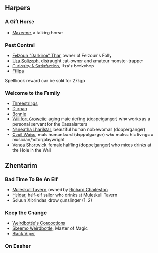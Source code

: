 ## Harpers

### A Gift Horse

* [Maxeene](^https://66.media.tumblr.com/0e11570e6874520822c64be125831aa9/tumblr_plte6v5kox1y5be00o1_1280.jpg), a talking horse

### Pest Control

* [Felzoun "Darkiron" Thar](^https://images-wixmp-ed30a86b8c4ca887773594c2.wixmp.com/f/6ce963b0-782a-42cc-bdf7-6a4b495f86ce/d42dmqh-f9092362-fdd9-4d1c-a845-7973fbb0164b.jpg/v1/fill/w_900,h_1200,q_75,strp/galmir_the_dwarf_by_oxiso_d42dmqh-fullview.jpg?token=eyJ0eXAiOiJKV1QiLCJhbGciOiJIUzI1NiJ9.eyJzdWIiOiJ1cm46YXBwOiIsImlzcyI6InVybjphcHA6Iiwib2JqIjpbW3siaGVpZ2h0IjoiPD0xMjAwIiwicGF0aCI6IlwvZlwvNmNlOTYzYjAtNzgyYS00MmNjLWJkZjctNmE0YjQ5NWY4NmNlXC9kNDJkbXFoLWY5MDkyMzYyLWZkZDktNGQxYy1hODQ1LTc5NzNmYmIwMTY0Yi5qcGciLCJ3aWR0aCI6Ijw9OTAwIn1dXSwiYXVkIjpbInVybjpzZXJ2aWNlOmltYWdlLm9wZXJhdGlvbnMiXX0.WOUOyyZP5RBGXAS_du82TriG7elEHtkcU-8qxDP-jZw), owner of Felzoun's Folly
* [Uza Solizeph](^https://db4sgowjqfwig.cloudfront.net/images/5248598/Uza_Solizeph.jpg), distraught cat-owner and amateur monster-trapper
* [Curiosity & Satisfaction](^https://www.parisperfect.com/blog/wp-content/uploads/2017/11/Shakespeare-and-Company-Kiren.jpg), Uza's bookshop
* [Fillipa](^https://cf.ltkcdn.net/cats/images/orig/259025-1600x1030-gorgeous-grey-cat-breeds.jpg)

Spellbook reward can be sold for 275gp

### Welcome to the Family

* [Threestrings](^/static/img/visual_aid/threestrings.jpg)
* [Durnan](^/static/img/visual_aid/durnan.jpg)
* [Bonnie](^/static/img/visual_aid/bonnie.jpg)
* [Willifort Crowelle](^https://i.pinimg.com/originals/d9/f6/74/d9f67439fb92920c37d64c007be1ca25.jpg), aging male tiefling (doppelganger) who works as a personal servant for the Cassalanters
* [Naneatha Lharilstar](^https://www.itl.cat/pngfile/big/152-1524471_beautiful-redhead-wallpaper-victorian-noblewoman.jpg), beautiful human noblewoman (dopperganger)
* [Cecil Weiss](^https://i.pinimg.com/originals/63/32/33/6332332ba21b3255456ce0e7eaccbf6a.png), male human bard (doppelganger) who makes his livings a musician/actor/playwright 
* [Venea Shortwick](^https://i.pinimg.com/originals/09/73/4a/09734a9386ba02215098720006fe6871.png), female halfling (doppelganger) who mixes drinks at the Hole in the Wall

## Zhentarim

### Bad Time To Be An Elf
* [Muleskull Tavern](^https://db4sgowjqfwig.cloudfront.net/campaigns/212984/assets/947873/tavern.jpg?1551016890), owned by [Richard Charleston](^https://i.pinimg.com/236x/96/34/02/96340289f99fdbc0e95eda781796d3d6--fantasy-pirate-male-male-pirate.jpg)
* [Heldar](^https://i.pinimg.com/originals/9c/c0/47/9cc047c12cacae391737a80f5a77cf85.png), half-elf sailor who drinks at Muleskull Tavern
* Soluun Xibrindas, drow gunslinger ([1](^https://66.media.tumblr.com/d44d413b6dcd87a52eda9d146465cb8a/tumblr_ozqvk1Tgjf1rma5aio1_1280.png), [2](^https://66.media.tumblr.com/9156a8b7ee160f6f390f961b51ae9675/tumblr_pkq6ymt4NB1wl8znio1_1280.png))

### Keep the Change

* [Weirdbottle's Concoctions](^https://i.pinimg.com/originals/cd/db/e5/cddbe5d20bca423d8bde42d93214b847.jpg)
* [Skeemo Weirdbottle](^https://i.pinimg.com/originals/09/70/f5/0970f5d05aa6de40220d1365df4bb522.jpg), Master of Magic
* [Black Viper](^https://vignette.wikia.nocookie.net/forgottenrealms/images/4/48/TheBlackViper-5e.jpg/revision/latest?cb=20181006212012)

### On Dasher
